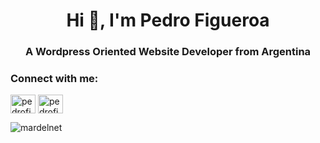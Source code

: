 <h1 align="center">Hi 👋, I'm Pedro Figueroa</h1>
<h3 align="center">A Wordpress Oriented Website Developer from Argentina</h3>

<h3 align="left">Connect with me:</h3>
<p align="left">
<a href="https://linkedin.com/in/pedrofigueroa1989" target="blank"><img align="center" src="https://cdn.jsdelivr.net/npm/simple-icons@3.0.1/icons/linkedin.svg" alt="pedrofigueroa1989" height="30" width="40" /></a>
<a href="https://www.behance.net/pedrofigueroa" target="blank"><img align="center" src="https://cdn.jsdelivr.net/npm/simple-icons@3.0.1/icons/behance.svg" alt="pedrofigueroa" height="30" width="40" /></a>
</p>

<p><img align="center" src="https://github-readme-stats.vercel.app/api/top-langs?username=mardelnet&show_icons=true&locale=en&layout=compact" alt="mardelnet" /></p>
